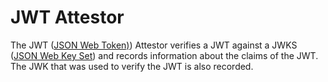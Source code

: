 # JWT Attestor

The JWT ([JSON Web Token)](https://en.wikipedia.org/wiki/JSON_Web_Token)) Attestor verifies a JWT against a JWKS ([JSON Web Key Set](https://auth0.com/docs/secure/tokens/json-web-tokens/json-web-key-sets)) and records information about the
claims of the JWT.  The JWK that was used to verify the JWT is also recorded.

